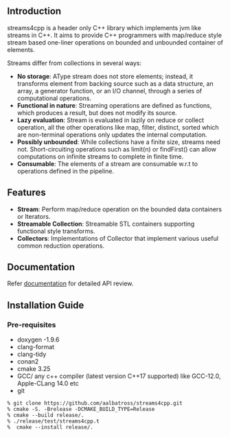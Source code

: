 ## Introduction

streams4cpp is a header only C++ library which implements jvm like streams in C++. It aims to provide C++ programmers
with map/reduce style stream based one-liner operations on bounded and unbounded container of elements.

Streams differ from collections in several ways:

- **No storage**:  AType stream does not store elements; instead, it transforms element from backing source such as a data structure, an array, a generator function, or an I/O channel, through a series of computational operations.
- **Functional in nature**: Streaming operations are defined as functions, which produces a result, but does not modify its source.
- **Lazy evaluation**: Stream is evaluated in lazily on reduce or collect operation, all the other operations like map, filter, distinct, sorted which are non-terminal operations only updates the internal computation. 
- **Possibly unbounded**: While collections have a finite size, streams need not. Short-circuiting operations such as limit(n) or findFirst() can allow computations on infinite streams to complete in finite time.
- **Consumable**: The elements of a stream are consumable w.r.t to operations defined in the pipeline.

## Features

- **Stream**: Perform map/reduce operation on the bounded data containers or Iterators.
- **Streamable Collection**: Streamable STL containers supporting functional style transforms.
- **Collectors**: Implementations of Collector that implement various useful common reduction operations.

## Documentation
Refer [documentation](https://aalbatross.github.io/streams4cpp/doc/html/index.html) for detailed API review.

## Installation Guide
### Pre-requisites
- doxygen -1.9.6
- clang-format
- clang-tidy
- conan2
- cmake 3.25
- GCC/ any c++ compiler (latest version C++17 supported) like GCC-12.0, Apple-CLang 14.0 etc
- git

```commandline
% git clone https://github.com/aalbatross/streams4cpp.git
% cmake -S. -Brelease -DCMAKE_BUILD_TYPE=Release
% cmake --build release/.
% ./release/test/streams4cpp.t 
%  cmake --install release/.
```





